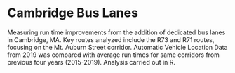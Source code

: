 # Cambridge Bus Lanes

Measuring run time improvements from the addition of dedicated bus lanes in Cambridge, MA. Key routes analyzed include the R73 and R71 routes, focusing on the Mt. Auburn Street corridor. Automatic Vehicle Location Data from 2019 was compared with average run times for same corridors from previous four years (2015-2019). Analysis carried out in R.

